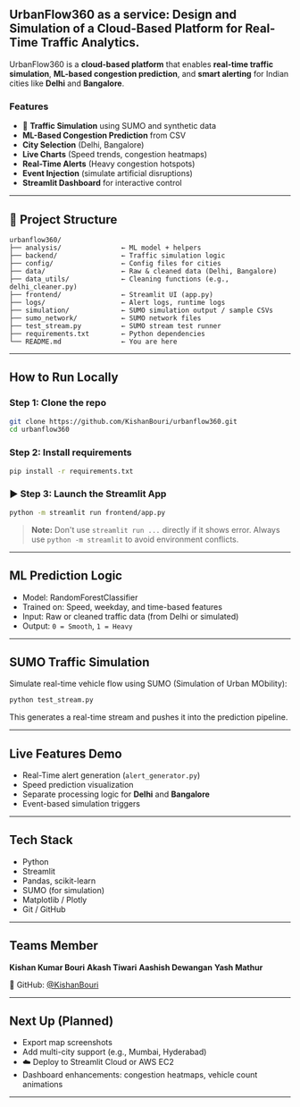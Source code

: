 

##  UrbanFlow360 as a service: Design and Simulation of a Cloud-Based Platform for Real-Time Traffic Analytics.

UrbanFlow360 is a **cloud-based platform** that enables **real-time traffic simulation**, **ML-based congestion prediction**, and **smart alerting** for Indian cities like **Delhi** and **Bangalore**.

###  Features

* 🚦 **Traffic Simulation** using SUMO and synthetic data
*  **ML-Based Congestion Prediction** from CSV
*  **City Selection** (Delhi, Bangalore)
*  **Live Charts** (Speed trends, congestion heatmaps)
*  **Real-Time Alerts** (Heavy congestion hotspots)
*  **Event Injection** (simulate artificial disruptions)
*  **Streamlit Dashboard** for interactive control

---

## 🏁 Project Structure

```
urbanflow360/
├── analysis/               ← ML model + helpers
├── backend/                ← Traffic simulation logic
├── config/                 ← Config files for cities
├── data/                   ← Raw & cleaned data (Delhi, Bangalore)
├── data_utils/             ← Cleaning functions (e.g., delhi_cleaner.py)
├── frontend/               ← Streamlit UI (app.py)
├── logs/                   ← Alert logs, runtime logs
├── simulation/             ← SUMO simulation output / sample CSVs
├── sumo_network/           ← SUMO network files
├── test_stream.py          ← SUMO stream test runner
├── requirements.txt        ← Python dependencies
└── README.md               ← You are here
```

---

##  How to Run Locally

###  Step 1: Clone the repo

```bash
git clone https://github.com/KishanBouri/urbanflow360.git
cd urbanflow360
```

###  Step 2: Install requirements

```bash
pip install -r requirements.txt
```

### ▶ Step 3: Launch the Streamlit App

```bash
python -m streamlit run frontend/app.py
```

> **Note:** Don't use `streamlit run ...` directly if it shows error. Always use `python -m streamlit` to avoid environment conflicts.

---

##  ML Prediction Logic

* Model: RandomForestClassifier
* Trained on: Speed, weekday, and time-based features
* Input: Raw or cleaned traffic data (from Delhi or simulated)
* Output: `0 = Smooth`, `1 = Heavy`

---

##  SUMO Traffic Simulation

Simulate real-time vehicle flow using SUMO (Simulation of Urban MObility):

```bash
python test_stream.py
```

This generates a real-time stream and pushes it into the prediction pipeline.

---

##  Live Features Demo

*  Real-Time alert generation (`alert_generator.py`)
*  Speed prediction visualization
*  Separate processing logic for **Delhi** and **Bangalore**
*  Event-based simulation triggers

---

##  Tech Stack

* Python
* Streamlit
* Pandas, scikit-learn
* SUMO (for simulation)
* Matplotlib / Plotly
* Git / GitHub

---



## Teams Member

**Kishan Kumar Bouri**
**Akash Tiwari**
**Aashish Dewangan**
**Yash Mathur**

📌 GitHub: [@KishanBouri](https://github.com/KishanBouri)

---

##  Next Up (Planned)

*  Export map screenshots
*  Add multi-city support (e.g., Mumbai, Hyderabad)
* ☁️ Deploy to Streamlit Cloud or AWS EC2
*  Dashboard enhancements: congestion heatmaps, vehicle count animations

---
